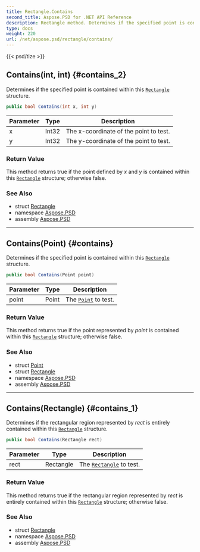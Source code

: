 ```yaml
---
title: Rectangle.Contains
second_title: Aspose.PSD for .NET API Reference
description: Rectangle method. Determines if the specified point is contained within this Rectangle structure
type: docs
weight: 220
url: /net/aspose.psd/rectangle/contains/
---
```

{{< psd/tize >}}
## Contains(int, int) {#contains_2}

Determines if the specified point is contained within this [`Rectangle`](../) structure.

```csharp
public bool Contains(int x, int y)
```

| Parameter | Type | Description |
| --- | --- | --- |
| x | Int32 | The x-coordinate of the point to test. |
| y | Int32 | The y-coordinate of the point to test. |

### Return Value

This method returns true if the point defined by *x* and *y* is contained within this [`Rectangle`](../) structure; otherwise false.

### See Also

* struct [Rectangle](../)
* namespace [Aspose.PSD](../../rectangle/)
* assembly [Aspose.PSD](../../../)

---

## Contains(Point) {#contains}

Determines if the specified point is contained within this [`Rectangle`](../) structure.

```csharp
public bool Contains(Point point)
```

| Parameter | Type | Description |
| --- | --- | --- |
| point | Point | The [`Point`](../../point/) to test. |

### Return Value

This method returns true if the point represented by *point* is contained within this [`Rectangle`](../) structure; otherwise false.

### See Also

* struct [Point](../../point/)
* struct [Rectangle](../)
* namespace [Aspose.PSD](../../rectangle/)
* assembly [Aspose.PSD](../../../)

---

## Contains(Rectangle) {#contains_1}

Determines if the rectangular region represented by *rect* is entirely contained within this [`Rectangle`](../) structure.

```csharp
public bool Contains(Rectangle rect)
```

| Parameter | Type | Description |
| --- | --- | --- |
| rect | Rectangle | The [`Rectangle`](../) to test. |

### Return Value

This method returns true if the rectangular region represented by *rect* is entirely contained within this [`Rectangle`](../) structure; otherwise false.

### See Also

* struct [Rectangle](../)
* namespace [Aspose.PSD](../../rectangle/)
* assembly [Aspose.PSD](../../../)


